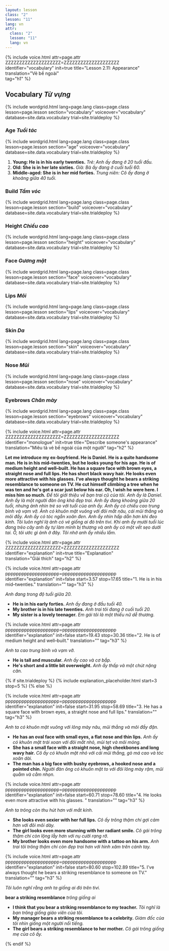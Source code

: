 ```yaml
---
layout: lesson
class: "2"
lesson: "11"
lang: vn
attr:
  class: "2"
  lesson: "11"
  lang: vn
---
```


{%  include voice.html attr=page.attr        ZZZZZZZZZZZZZZZZZZZZ=ZZZZZZZZZZZZZZZZZZZZ
	identifier="vocabulary"  init=true
	title="Lesson 2.11: Appearance"  
	translation="Vẻ bề ngoài"      
    tag="h1" %}



## Vocabulary *Từ vựng*

{% include wordgrid.html lang=page.lang
		class=page.class 
		lesson=page.lesson 
		section="vocabulary"
		voiceover="vocabulary"
		database=site.data.vocabulary 
		trial=site.trialdeploy %}


### Age *Tuổi tác*

{% include wordgrid.html lang=page.lang
		class=page.class 
		lesson=page.lesson 
		section="age"
		voiceover="vocabulary"
		database=site.data.vocabulary 
		trial=site.trialdeploy %}


1. **Young: He is in his early twenties.**  *Trẻ: Anh ấy đang ở 20 tuổi đầu.*
2. **Old: She is in her late sixties.**  *Già: Bà ấy đang ở cuối tuổi 60.*
3. **Middle-aged: She is in her mid forties.**  *Trung niên: Cô ấy đang ở khoảng giữa 40 tuổi.*

### Build *Tầm vóc* 

{% include wordgrid.html lang=page.lang
		class=page.class 
		lesson=page.lesson 
		section="build"
		voiceover="vocabulary"
		database=site.data.vocabulary 
		trial=site.trialdeploy %}



### Height *Chiều cao*

{% include wordgrid.html lang=page.lang
		class=page.class 
		lesson=page.lesson 
		section="height"
		voiceover="vocabulary"
		database=site.data.vocabulary 
		trial=site.trialdeploy %}


### Face *Gương mặt*

{% include wordgrid.html lang=page.lang
		class=page.class 
		lesson=page.lesson 
		section="face"
		voiceover="vocabulary"
		database=site.data.vocabulary 
		trial=site.trialdeploy %}


### Lips *Môi*

{% include wordgrid.html lang=page.lang
		class=page.class 
		lesson=page.lesson 
		section="lips"
		voiceover="vocabulary"
		database=site.data.vocabulary 
		trial=site.trialdeploy %}



### Skin *Da*

{% include wordgrid.html lang=page.lang
		class=page.class 
		lesson=page.lesson 
		section="skin"
		voiceover="vocabulary"
		database=site.data.vocabulary 
		trial=site.trialdeploy %}



### Nose *Mũi*

{% include wordgrid.html lang=page.lang
		class=page.class 
		lesson=page.lesson 
		section="nose"
		voiceover="vocabulary"
		database=site.data.vocabulary 
		trial=site.trialdeploy %}


### Eyebrows *Chân mày*

{% include wordgrid.html lang=page.lang
		class=page.class 
		lesson=page.lesson 
		section="eyebrows"
		voiceover="vocabulary"
		database=site.data.vocabulary 
		trial=site.trialdeploy %}



 
{%  include voice.html attr=page.attr    ZZZZZZZZZZZZZZZZZZZZ=ZZZZZZZZZZZZZZZZZZZZ
	identifier="monologue"  init=true
	title="Describe someone's appearance"        
	translation="Miêu tả vẻ bề ngoài của một người"
    tag="h2" %}


**Let me introduce my ex-boyfriend. He is Daniel. He is a quite handsome man. He is in his mid–twenties, but he looks young for his age. He is of medium height and well–built. He has a square face with brown eyes, a straight nose and full lips. He has short black wavy hair. He looks even more attractive with his glasses. I've always thought he bears a striking resemblance to someone on TV. He cut himself climbing a tree when he was ten and he's got a scar just below his ear. Oh, I wish he were here. I miss him so much.**
*Để tôi giới thiệu về bạn trai cũ của tôi. Anh ấy là Daniel. Anh ấy là một người đàn ông khá đẹp trai. Anh ấy đang khoảng giữa 20 tuổi, nhưng ảnh nhìn trẻ so với tuổi của anh ấy. Anh ấy có chiều cao trung bình và vạm vỡ. Ảnh có khuôn mặt vuông với đôi mắt nâu, cái mũi thẳng và môi đầy. Anh ấy có tóc ngắn xoăn đen. Anh ấy nhìn hấp dẫn hơn khi đeo kính. Tôi luôn nghĩ là ảnh có vẻ giống ai đó trên tivi. Khi anh ấy mười tuổi lúc đang trèo cây anh ấy tự làm mình bị thương và anh ấy có một vết sẹo dưới tai. Ồ, tôi ước gì ảnh ở đây. Tôi nhớ anh ấy nhiều lắm.* 


{%  include voice.html attr=page.attr    ZZZZZZZZZZZZZZZZZZZZ=ZZZZZZZZZZZZZZZZZZZZ
	identifier="explanation"  init=true
	title="Explanation"        
	translation="Giải thích"
    tag="h2" %}



{%  include voice.html attr=page.attr    pppppppppppppppppppp=pppppppppppppppppppp
	identifier="explanation"  init=false start=3.57 stop=17.65
	title="1. He is in his mid–twenties."
	translation=""
    tag="h3" %}

*Anh đang trong độ tuổi giữa 20.*

- **He is in his early forties.**  *Anh ấy đang ở đầu tuổi 40.*
- **My brother is in his late twenties.**  *Anh trai tôi đang ở cuối tuổi 20.*
- **My sister is a lovely teenager.**  *Em gái tôi là một thiếu nữ dễ thương.*


{%  include voice.html attr=page.attr    pppppppppppppppppppp=pppppppppppppppppppp
	identifier="explanation"  init=false start=19.43 stop=30.36
	title="2. He is of medium height and well–built."
	translation=""
    tag="h3" %}

*Anh ta cao trung bình và vạm vỡ.*

- **He is tall and muscular.**  *Anh ấy cao và cơ bắp.*
- **He's short and a little bit overweight.**  *Anh ấy thấp và một chút nặng cân.*


{% if site.trialdeploy %}
	{% include explanation_placeholder.html start=3 stop=5 %}
	{% else %}


{%  include voice.html attr=page.attr    pppppppppppppppppppp=pppppppppppppppppppp
	identifier="explanation"  init=false start=31.95 stop=58.69
	title="3. He has a square face with brown eyes, a straight nose and full lips."
	translation=""
    tag="h3" %}

*Anh ta có khuôn mặt vuông với lông mày nâu, mũi thẳng và môi đầy đặn.*

- **He has an oval face with small eyes, a flat nose and thin lips.**  *Anh ấy có khuôn mặt trái xoan với đôi mắt nhỏ, mũi tẹt và môi mỏng.*
- **She has a small face with a straight nose, high cheekbones and long wavy hair.**  *Cô ấy có khuôn mặt nhỏ với cái mũi thẳng, gò má cao và tóc xoăn dài.*
- **The man has a big face with bushy eyebrows, a hooked nose and a pointed chin.**  *Người đàn ông có khuôn mặt to với đôi lông mày rậm, mũi quằm và cằm nhọn.*



{%  include voice.html attr=page.attr    pppppppppppppppppppp=pppppppppppppppppppp
	identifier="explanation"  init=false  start=60.71 stop=78.60
	title="4. He looks even more attractive with his glasses. "
	translation=""
    tag="h3" %}

*Anh ta trông còn thu hút hơn với mắt kính.*

- **She looks even sexier with her full lips.**  *Cô ấy trông thậm chí gợi cảm hơn với đôi môi dày.*
- **The girl looks even more stunning with her radiant smile.**  *Cô gái trông thậm chí còn lộng lẫy hơn với nụ cười rạng rỡ.*
- **My brother looks even more handsome with a tattoo on his arm.**  *Anh trai tôi trông thậm chí còn đẹp trai hơn với hình xăm trên cánh tay.*


{%  include voice.html attr=page.attr    pppppppppppppppppppp=pppppppppppppppppppp
	identifier="explanation"  init=false start=80.60 stop=102.89
	title="5.  I’ve always thought he bears a striking resemblance to someone on TV."
	translation=""
    tag="h3" %}

*Tôi luôn nghĩ rằng anh ta giống ai đó trên tivi.*

**bear a striking resemblance**  *trông giống ai*

- **I think that you bear a striking resemblance to my teacher.**  *Tôi nghĩ là bạn trông giống giáo viên của tôi.*
- **My manager bears a striking resemblance to a celebrity.**  *Giám đốc của tôi nhìn giống một người nổi tiếng.*
- **The girl bears a striking resemblance to her mother.**  *Cô gái trông giống mẹ của cô ấy.*
 


{% endif %}

